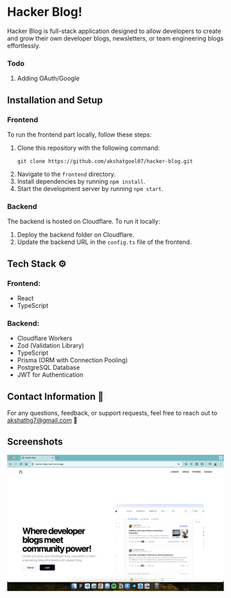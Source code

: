 # Hacker Blog!

Hacker Blog is full-stack application designed to allow developers to create and grow their own developer blogs, newsletters, or team engineering blogs effortlessly.

### Todo
1. Adding OAuth/Google 


## Installation and Setup

### Frontend
To run the frontend part locally, follow these steps:
1. Clone this repository with the following command:
    ```
    git clone https://github.com/akshatgoel07/hacker-blog.git
    ```
2. Navigate to the `frontend` directory.
3. Install dependencies by running `npm install`.
4. Start the development server by running `npm start`.

### Backend
The backend is hosted on Cloudflare. To run it locally:
1. Deploy the backend folder on Cloudflare.
2. Update the backend URL in the `config.ts` file of the frontend.

## Tech Stack ⚙

### Frontend:
- React
- TypeScript

### Backend:
- Cloudflare Workers
- Zod (Validation Library)
- TypeScript
- Prisma (ORM with Connection Pooling)
- PostgreSQL Database
- JWT for Authentication

## Contact Information 📧
For any questions, feedback, or support requests, feel free to reach out to [akshathg7@gmail.com](mailto:akshathg7@gmail.com) 📧


## Screenshots 
![Screenshot 1](./screenshots/one.jpg)
